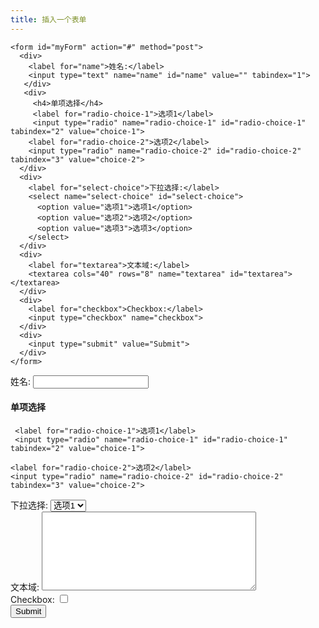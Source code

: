 ```yaml
---
title: 插入一个表单
---
```


```
<form id="myForm" action="#" method="post">
  <div>
    <label for="name">姓名:</label>
    <input type="text" name="name" id="name" value="" tabindex="1">
   </div>
   <div>
     <h4>单项选择</h4>
     <label for="radio-choice-1">选项1</label>
     <input type="radio" name="radio-choice-1" id="radio-choice-1" tabindex="2" value="choice-1">
    <label for="radio-choice-2">选项2</label>
    <input type="radio" name="radio-choice-2" id="radio-choice-2" tabindex="3" value="choice-2">
  </div>
  <div>
    <label for="select-choice">下拉选择:</label>
    <select name="select-choice" id="select-choice">
      <option value="选项1">选项1</option>
      <option value="选项2">选项2</option>
      <option value="选项3">选项3</option>
    </select>
  </div>
  <div>
    <label for="textarea">文本域:</label>
    <textarea cols="40" rows="8" name="textarea" id="textarea"></textarea>
  </div>
  <div>
    <label for="checkbox">Checkbox:</label>
    <input type="checkbox" name="checkbox">
  </div>
  <div>
    <input type="submit" value="Submit">
  </div>
</form>
```

<form id="myForm" action="#" method="post">

  <div>
    <label for="name">姓名:</label>
    <input type="text" name="name" id="name" value="" tabindex="1">
   </div>

   <div>
     <h4>单项选择</h4>

     <label for="radio-choice-1">选项1</label>
     <input type="radio" name="radio-choice-1" id="radio-choice-1" tabindex="2" value="choice-1">

    <label for="radio-choice-2">选项2</label>
    <input type="radio" name="radio-choice-2" id="radio-choice-2" tabindex="3" value="choice-2">
  </div>

  <div>
    <label for="select-choice">下拉选择:</label>
    <select name="select-choice" id="select-choice">
      <option value="选项1">选项1</option>
      <option value="选项2">选项2</option>
      <option value="选项3">选项3</option>
    </select>
  </div>

  <div>
    <label for="textarea">文本域:</label>
    <textarea cols="40" rows="8" name="textarea" id="textarea"></textarea>
  </div>

  <div>
    <label for="checkbox">Checkbox:</label>
    <input type="checkbox" name="checkbox">
  </div>

  <div>
    <input type="submit" value="Submit">
  </div>

</form>